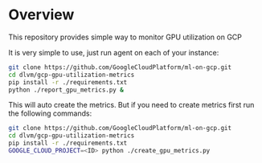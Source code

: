 # Overview

This repository provides simple way to monitor GPU utilization on GCP

It is very simple to use, just run agent on each of your instance:

```bash
git clone https://github.com/GoogleCloudPlatform/ml-on-gcp.git
cd dlvm/gcp-gpu-utilization-metrics
pip install -r ./requirements.txt
python ./report_gpu_metrics.py &
```

This will auto create the metrics. But if you need to create metrics first run the following commands:

```bash
git clone https://github.com/GoogleCloudPlatform/ml-on-gcp.git
cd dlvm/gcp-gpu-utilization-metrics
pip install -r ./requirements.txt
GOOGLE_CLOUD_PROJECT=<ID> python ./create_gpu_metrics.py
```
